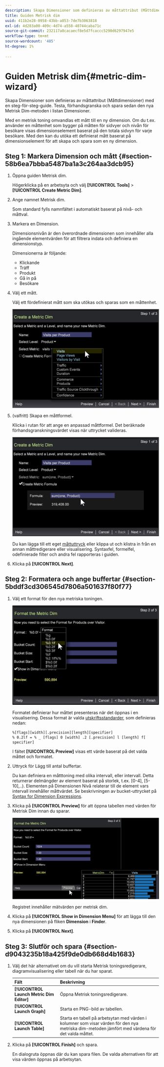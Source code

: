 ```yaml
---
description: Skapa Dimensioner som definieras av måttattribut (Måttdimensioner) med en steg-för-steg-guide. Testa, förhandsgranska och spara sedan den nya Metrisk Dim-metoden i listan Dimensioner.
title: Guiden Metrisk dim
uuid: 411b2e28-0958-43bb-a853-7de7b3063818
exl-id: 4d283a00-409c-4d74-a558-40744caba71c
source-git-commit: 232117a8cacaecf8e5d7fcaccc5290d6297947e5
workflow-type: tm+mt
source-wordcount: '485'
ht-degree: 1%

---
```


# Guiden Metrisk dim{#metric-dim-wizard}

Skapa Dimensioner som definieras av måttattribut (Måttdimensioner) med en steg-för-steg-guide. Testa, förhandsgranska och spara sedan den nya Metrisk Dim-metoden i listan Dimensioner.

Med en metrisk toning omvandlas ett mått till en ny dimension. Om du t.ex. använder en måttenhet som bygger på måtten för sidvyer och nivån för besökare visas dimensionselement baserat på den totala sidvyn för varje besökare. Med den kan du utöka ett definierat mått baserat på dimensionselement för att skapa och spara som en ny dimension.

## Steg 1: Markera Dimension och mått {#section-58b6ea7bbba5487ba1a3c264aa3dcb95}

1. Öppna guiden Metrisk dim.

   Högerklicka på en arbetsyta och välj **[!UICONTROL Tools]** > **[!UICONTROL Create Metric Dim]**.

1. Ange namnet Metrisk dim.

   Som standard fylls namnfältet i automatiskt baserat på nivå- och måttval.

1. Markera en Dimension.

   Dimensionsnivån är den överordnade dimensionen som innehåller alla ingående elementvärden för att filtrera indata och definiera en dimensionstyp.

   Dimensionerna är följande:

   * Klickande
   * Träff
   * Produkt
   * Gå in på
   * Besökare

1. Välj ett mått.

   Välj ett fördefinierat mått som ska utökas och sparas som en måttenhet.

   ![](assets/6_4_workstation_metricdim_metric.png)

1. (valfritt) Skapa en måttformel.

   Klicka i rutan för att ange en anpassad måttformel. Det beräknade förhandsgranskningsvärdet visas när uttrycket valideras.

   ![](assets/6_4_workstation_metricdim_create_metric.png)

   Du kan lägga till ett eget [måttuttryck](https://experienceleague.adobe.com/docs/data-workbench/using/client/qry-lang-syntx/c-syntx-mtrc-exp.html) eller klippa ut och klistra in från en annan måttredigerare eller visualisering. Syntaxfel, formelfel, odefinierade filter och andra fel rapporteras i guiden.

1. Klicka på **[!UICONTROL Next]**.

## Steg 2: Formatera och ange buffertar {#section-5bddf3cd306545d7806a501637f80f77}

1. Välj ett format för den nya metriska toningen.

   ![](assets/6_4_workstation_metricdim_format_metric.png)

   Formatet definierar hur måttet presenteras när det öppnas i en visualisering. Dessa format är valda [utskriftsstandarder](http://www.cplusplus.com/reference/cstdio/printf/), som definieras nedan:

   ```
   %[flags][width][.precision][length][specifier]
   % 0.2lf = % _ [flags] 0 [width] .2 [.precision] l [length] f[ specifier]
   ```

   I fältet **[!UICONTROL Preview]** visas ett värde baserat på det valda måttet och formatet.

1. Uttryck för Lägg till antal buffertar.

   Du kan definiera en måtttoning med olika intervall, eller intervall. Detta returnerar delmängder av element baserat på storlek, t.ex. [0-4], [5-10],..). Elementen på Dimensionen Nivå relaterar till de element vars intervall innehåller måttvärdet. Se beskrivningen av bucket-uttrycket på [Syntax for Dimension Expressions](https://experienceleague.adobe.com/docs/data-workbench/using/client/qry-lang-syntx/c-syntx-dim-exp.html).

1. Klicka på **[!UICONTROL Preview]** för att öppna tabellen med värden för Metrisk Dim innan du sparar.

   ![](assets/6_4_workstation_metricdim_preview.png)

   Registret innehåller mätvärden per metrisk dim.

1. Klicka på **[!UICONTROL Show in Dimension Menu]** för att lägga till den nya dimensionen på fliken **Dimension** i **Finder**.

1. Klicka på **[!UICONTROL Next]**.

## Steg 3: Slutför och spara {#section-d9043235b18a425f9de0db668d4b1683}

1. Välj det här alternativet om du vill starta Metrisk toningsredigerare, diagramvisualisering eller tabell när du har sparat.

   | Fält | Beskrivning |
   |---|---|
   | **[!UICONTROL Launch Metric Dim Editor]** | Öppna Metrisk toningsredigerare. |
   | **[!UICONTROL Launch Graph]** | Starta en PNG-bild av tabellen. |
   | **[!UICONTROL Launch Table]** | Starta en tabell på arbetsytan med värden i kolumner som visar värden för den nya metriska dim-metoden jämfört med värdena för det valda måttet. |

1. Klicka på **[!UICONTROL Finish]** och spara.

   En dialogruta öppnas där du kan spara filen. De valda alternativen för att visa värden öppnas på arbetsytan.
